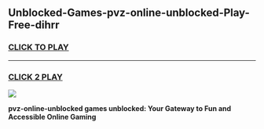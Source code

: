 
## Unblocked-Games-pvz-online-unblocked-Play-Free-dihrr
<h3>
<a href="https://premium76.site?title=pvz-online-unblocked&ref=23A">CLICK TO PLAY</a></h3>
<hr>

<h3>
<a href="https://premium76.site?title=pvz-online-unblocked&ref=23A">CLICK 2 PLAY</a>
  
</h3>

<a href="https://premium76.site?title=pvz-online-unblocked&ref=23A"><img src="https://clearcache.store/games.png"></a>


**pvz-online-unblocked games unblocked: Your Gateway to Fun and Accessible Online Gaming**
